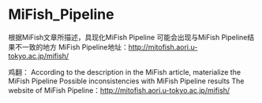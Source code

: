 # MiFish_Pipeline
根据MiFish文章所描述，具现化MiFish Pipeline
可能会出现与MiFish Pipeline结果不一致的地方
MiFish Pipeline地址：http://mitofish.aori.u-tokyo.ac.jp/mifish/

鸡翻：
According to the description in the MiFish article, materialize the MiFish Pipeline
Possible inconsistencies with MiFish Pipeline results
The website of MiFish Pipeline：http://mitofish.aori.u-tokyo.ac.jp/mifish/
